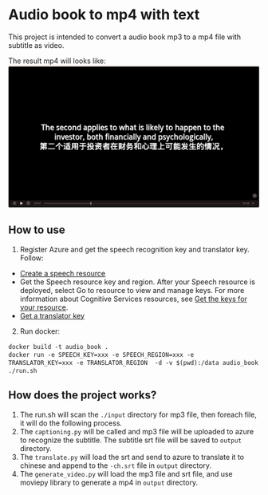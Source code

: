 # Audio book to mp4 with text
This project is intended to convert a audio book mp3 to a mp4 file with subtitle as video.

The result mp4 will looks like:
![screenshot](screenshot.jpg)

## How to use
1. Register Azure and get the speech recognition key and translator key. Follow:
  - [Create a speech resource](https://portal.azure.com/#create/Microsoft.CognitiveServicesSpeechServices)
  - Get the Speech resource key and region. After your Speech resource is deployed, select Go to resource to view and manage keys. For more information about Cognitive Services resources, see [Get the keys for your resource](https://learn.microsoft.com/en-us/azure/cognitive-services/cognitive-services-apis-create-account#get-the-keys-for-your-resource).
  - [Get a translator key](https://learn.microsoft.com/en-us/azure/cognitive-services/translator/quickstart-translator?tabs=csharp)
2. Run docker:
```
docker build -t audio_book .
docker run -e SPEECH_KEY=xxx -e SPEECH_REGION=xxx -e TRANSLATOR_KEY=xxx -e TRANSLATOR_REGION  -d -v $(pwd):/data audio_book ./run.sh
```

## How does the project works?
1. The run.sh will scan the `./input` directory for mp3 file, then foreach file, it will do the following process.
2. The `captioning.py` will be called and mp3 file will be uploaded to azure to recognize the subtitle. The subtitle srt file will be saved to `output` directory.
3. The `translate.py` will load the srt and send to azure to translate it to chinese and append to the `-ch.srt` file in `output` directory.
4. The `generate_video.py` will load the mp3 file and srt file, and use moviepy library to generate a mp4 in `output` directory.